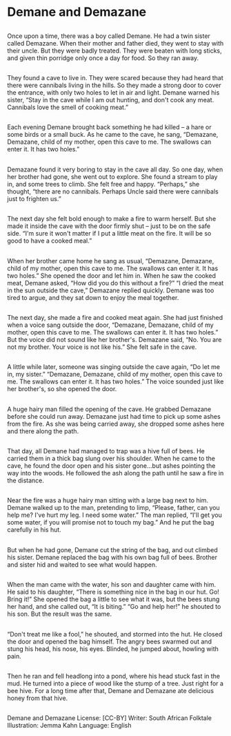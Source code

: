 # Demane and Demazane

##
Once upon a time, there was a boy called Demane.
He had a twin sister called Demazane.
When their mother and father died, they went to stay with their uncle.
But they were badly treated.
They were beaten with long sticks, and given thin porridge only once a day for food.
So they ran away.

##
They found a cave to live in. They
were scared because they had
heard that there were cannibals
living in the hills.
So they made a strong door to
cover the entrance, with only two
holes to let in air and light.
Demane warned his sister, “Stay in
the cave while I am out hunting,
and don't cook any meat. Cannibals
love the smell of cooking meat.”

##
Each evening Demane brought back
something he had killed – a hare or
some birds or a small buck.
As he came to the cave, he sang,
“Demazane, Demazane, child of
my mother, open this cave to me.
The swallows can enter it. It has
two holes.”

##
Demazane found it very boring to
stay in the cave all day. So one day,
when her brother had gone, she
went out to explore.
She found a stream to play in, and
some trees to climb. She felt free
and happy. “Perhaps,” she thought,
“there are no cannibals. Perhaps
Uncle said there were cannibals just
to frighten us.”

##
The next day she felt bold enough to make a fire to warm herself.
But she made it inside the cave with the door firmly shut – just to be on the safe side.
“I'm sure it won't matter if I put a little meat on the fire. It will be so good to have a cooked
meal.”

##
When her brother came home he
sang as usual,
“Demazane, Demazane, child of
my mother, open this cave to me.
The swallows can enter it. It has
two holes.”
She opened the door and let him in.
When he saw the cooked meat,
Demane asked, “How did you do
this without a fire?”
“I dried the meat in the sun outside
the cave,” Demazane replied
quickly. Demane was too tired to
argue, and they sat down to enjoy
the meal together.

##
The next day, she made a fire and
cooked meat again. She had just
finished when a voice sang outside
the door,
“Demazane, Demazane, child of
my mother, open this cave to me.
The swallows can enter it.
It has two holes.”
But the voice did not sound like her
brother's. Demazane said, “No. You
are not my brother. Your voice is not
like his.” She felt safe in the cave.

##
A little while later, someone was
singing outside the cave again, “Do
let me in, my sister.”
“Demazane, Demazane, child of
my mother, open this cave to me.
The swallows can enter it. It has
two holes.”
The voice sounded just like her
brother's, so she opened the door.

##
A huge hairy man filled the opening
of the cave. He grabbed Demazane
before she could run away.
Demazane just had time to pick up
some ashes from the fire.
As she was being carried away, she
dropped some ashes here and there
along the path.

##
That day, all Demane had managed
to trap was a hive full of bees. He
carried them in a thick bag slung
over his shoulder.
When he came to the cave, he
found the door open and his sister
gone…but ashes pointing the way
into the woods.
He followed the ash along the path
until he saw a fire in the distance.

##
Near the fire was a huge hairy man
sitting with a large bag next to him.
Demane walked up to the man,
pretending to limp, “Please, father,
can you help me? I've hurt my leg. I
need some water.”
The man replied, “I'll get you some
water, if you will promise not to
touch my bag.” And he put the bag
carefully in his hut.

##
But when he had gone, Demane cut
the string of the bag, and out
climbed his sister.
Demane replaced the bag with his
own bag full of bees. Brother and
sister hid and waited to see what
would happen.

##
When the man came with the
water, his son and daughter came
with him.
He said to his daughter, “There is
something nice in the bag in our
hut. Go! Bring it!”
She opened the bag a little to see
what it was, but the bees stung her
hand, and she called out, “It is
biting.”
“Go and help her!” he shouted to
his son. But the result was the
same.

##
“Don't treat me like a fool,” he
shouted, and stormed into the hut.
He closed the door and opened the
bag himself.
The angry bees swarmed out and
stung his head, his nose, his eyes.
Blinded, he jumped about, howling
with pain.

##
Then he ran and fell headlong into a
pond, where his head stuck fast in
the mud.
He turned into a piece of wood like
the stump of a tree. Just right for a
bee hive.
For a long time after that, Demane
and Demazane ate delicious honey
from that hive.

##
Demane and Demazane
License: [CC-BY]
Writer: South African Folktale
Illustration: Jemma Kahn
Language: English
